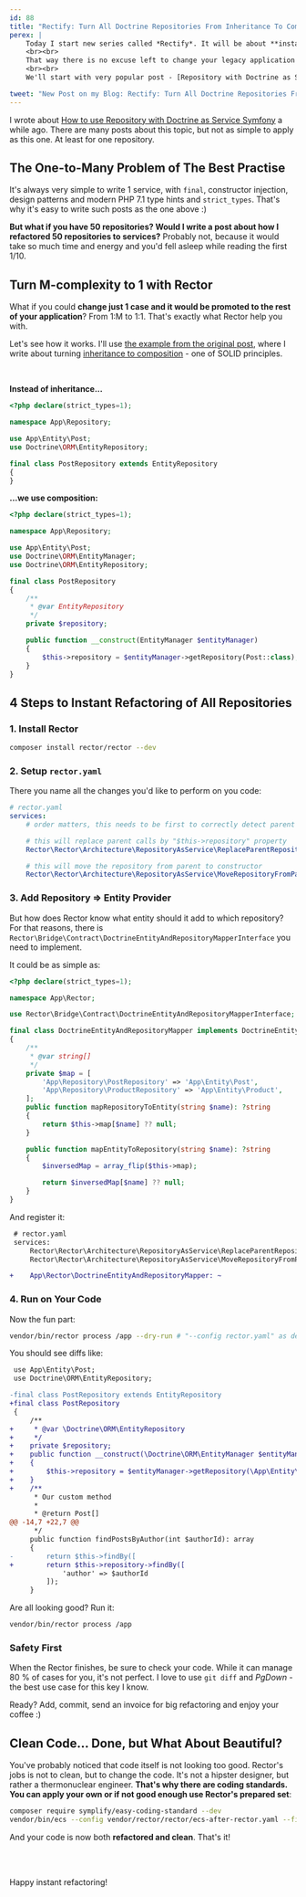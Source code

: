 ```yaml
---
id: 88
title: "Rectify: Turn All Doctrine Repositories From Inheritance To Composition in Seconds"
perex: |
    Today I start new series called *Rectify*. It will be about **instant refactoring** to better code not manually, but with Rector.
    <br><br>
    That way there is no excuse left to change your legacy application to clean code you'll love to extend.
    <br><br>
    We'll start with very popular post - [Repository with Doctrine as Service in Symfony](/blog/2017/10/16/how-to-use-repository-with-doctrine-as-service-in-symfony/).

tweet: "New Post on my Blog: Rectify: Turn All Doctrine Repositories From Composition To Inheritance in Seconds"
---
```


I wrote about [How to use Repository with Doctrine as Service Symfony](/blog/2017/10/16/how-to-use-repository-with-doctrine-as-service-in-symfony/) a while ago. There are many posts about this topic, but not as simple to apply as this one. At least for one repository.

## The One-to-Many Problem of The Best Practise

It's always very simple to write 1 service, with `final`, constructor injection, design patterns and modern PHP 7.1 type hints and `strict_types`. That's why it's easy to write such posts as the one above :)

**But what if you have 50 repositories? Would I write a post about how I refactored 50 repositories to services?** Probably not, because it would take so much time and energy and you'd fell asleep while reading the first 1/10.

## Turn M-complexity to 1 with Rector

What if you could **change just 1 case and it would be promoted to the rest of your application**? From 1:M to 1:1. That's exactly what Rector help you with.

Let's see how it works. I'll use [the example from the original post](/blog/2017/10/16/how-to-use-repository-with-doctrine-as-service-in-symfony/#how-to-make-this-better-with-symfony-3-3), where I write about turning [inheritance to composition](https://github.com/jupeter/clean-code-php#prefer-composition-over-inheritance) - one of SOLID principles.

<br>

**Instead of inheritance...**

```php
<?php declare(strict_types=1);

namespace App\Repository;

use App\Entity\Post;
use Doctrine\ORM\EntityRepository;

final class PostRepository extends EntityRepository
{
}
```

**...we use composition:**

```php
<?php declare(strict_types=1);

namespace App\Repository;

use App\Entity\Post;
use Doctrine\ORM\EntityManager;
use Doctrine\ORM\EntityRepository;

final class PostRepository
{
    /**
     * @var EntityRepository
     */
    private $repository;

    public function __construct(EntityManager $entityManager)
    {
        $this->repository = $entityManager->getRepository(Post::class);
    }
}
```


## 4 Steps to Instant Refactoring of All Repositories

### 1. Install Rector

```bash
composer install rector/rector --dev
```

### 2. Setup `rector.yaml`

There you name all the changes you'd like to perform on you code:

```yaml
# rector.yaml
services:
    # order matters, this needs to be first to correctly detect parent repository

    # this will replace parent calls by "$this->repository" property
    Rector\Rector\Architecture\RepositoryAsService\ReplaceParentRepositoryCallsByRepositoryPropertyRector: ~

    # this will move the repository from parent to constructor
    Rector\Rector\Architecture\RepositoryAsService\MoveRepositoryFromParentToConstructorRector: ~
```

### 3. Add Repository => Entity Provider

But how does Rector know what entity should it add to which repository? For that reasons, there is `Rector\Bridge\Contract\DoctrineEntityAndRepositoryMapperInterface` you need to implement.

It could be as simple as:

```php
<?php declare(strict_types=1);

namespace App\Rector;

use Rector\Bridge\Contract\DoctrineEntityAndRepositoryMapperInterface;

final class DoctrineEntityAndRepositoryMapper implements DoctrineEntityAndRepositoryMapperInterface
{
    /**
     * @var string[]
     */
    private $map = [
        'App\Repository\PostRepository' => 'App\Entity\Post',
        'App\Repository\ProductRepository' => 'App\Entity\Product',
    ];
    public function mapRepositoryToEntity(string $name): ?string
    {
        return $this->map[$name] ?? null;
    }

    public function mapEntityToRepository(string $name): ?string
    {
        $inversedMap = array_flip($this->map);

        return $inversedMap[$name] ?? null;
    }
}
```

And register it:

```diff
 # rector.yaml
 services:
     Rector\Rector\Architecture\RepositoryAsService\ReplaceParentRepositoryCallsByRepositoryPropertyRector: ~
     Rector\Rector\Architecture\RepositoryAsService\MoveRepositoryFromParentToConstructorRector: ~

+    App\Rector\DoctrineEntityAndRepositoryMapper: ~
```

### 4. Run on Your Code

Now the fun part:

```bash
vendor/bin/rector process /app --dry-run # "--config rector.yaml" as default
```

You should see diffs like:

```diff
 use App\Entity\Post;
 use Doctrine\ORM\EntityRepository;

-final class PostRepository extends EntityRepository
+final class PostRepository
 {
     /**
+     * @var \Doctrine\ORM\EntityRepository
+     */
+    private $repository;
+    public function __construct(\Doctrine\ORM\EntityManager $entityManager)
+    {
+        $this->repository = $entityManager->getRepository(\App\Entity\Post::class);
+    }
+    /**
      * Our custom method
      *
      * @return Post[]
@@ -14,7 +22,7 @@
      */
     public function findPostsByAuthor(int $authorId): array
     {
-        return $this->findBy([
+        return $this->repository->findBy([
             'author' => $authorId
         ]);
     }
```

Are all looking good? Run it:

```bash
vendor/bin/rector process /app
```

### Safety First

When the Rector finishes, be sure to check your code. While it can manage 80 % of cases for you, it's not perfect. I love to use `git diff` and *PgDown* - the best use case for this key I know.

Ready? Add, commit, send an invoice for big refactoring and enjoy your coffee :)


## Clean Code... Done, but What About Beautiful?

You've probably noticed that code itself is not looking too good. Rector's jobs is not to clean, but to change the code. It's not a hipster designer, but rather a thermonuclear engineer. **That's why there are coding standards. You can apply your own or if not good enough use Rector's prepared set**:

```bash
composer require symplify/easy-coding-standard --dev
vendor/bin/ecs --config vendor/rector/rector/ecs-after-rector.yaml --fix
```

And your code is now both **refactored and clean**. That's it!


<br><br>

Happy instant refactoring!
